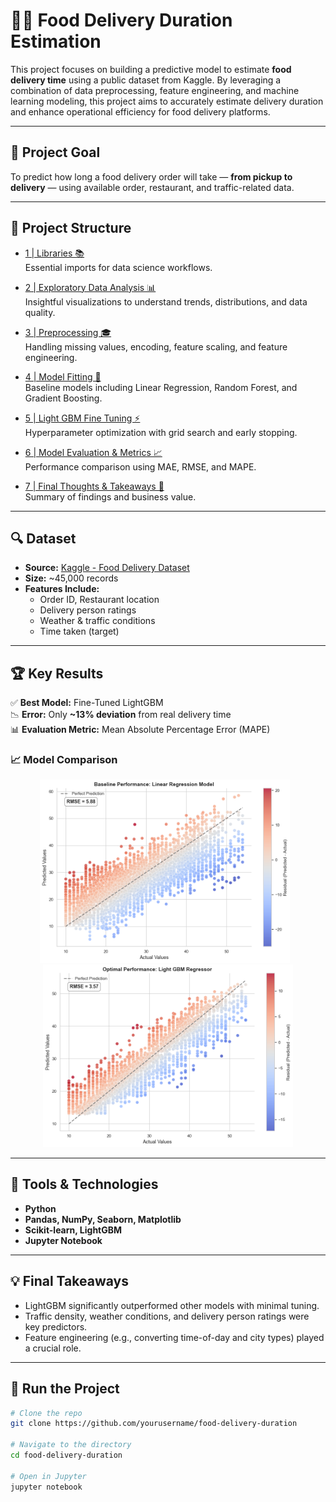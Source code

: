 # 🚴‍♂️ Food Delivery Duration Estimation

This project focuses on building a predictive model to estimate **food delivery time** using a public dataset from Kaggle. By leveraging a combination of data preprocessing, feature engineering, and machine learning modeling, this project aims to accurately estimate delivery duration and enhance operational efficiency for food delivery platforms.

---

## 🧠 Project Goal

To predict how long a food delivery order will take — **from pickup to delivery** — using available order, restaurant, and traffic-related data.

---

## 📁 Project Structure

- [1 | Libraries 📚](#lib)  
  Essential imports for data science workflows.
  
- [2 | Exploratory Data Analysis 📊](#data)  
  Insightful visualizations to understand trends, distributions, and data quality.

- [3 | Preprocessing 🎓](#preprocessing)  
  Handling missing values, encoding, feature scaling, and feature engineering.

- [4 | Model Fitting 🧠](#model)  
  Baseline models including Linear Regression, Random Forest, and Gradient Boosting.

- [5 | Light GBM Fine Tuning ⚡](#tune)  
  Hyperparameter optimization with grid search and early stopping.

- [6 | Model Evaluation & Metrics 📈](#metrics)  
  Performance comparison using MAE, RMSE, and MAPE.

- [7 | Final Thoughts & Takeaways 📝](#final-thoughts)  
  Summary of findings and business value.

---

## 🔍 Dataset

- **Source:** [Kaggle - Food Delivery Dataset](https://www.kaggle.com/)
- **Size:** ~45,000 records
- **Features Include:**
  - Order ID, Restaurant location
  - Delivery person ratings
  - Weather & traffic conditions
  - Time taken (target)

---

## 🏆 Key Results

✅ **Best Model:** Fine-Tuned LightGBM  
📉 **Error:** Only **~13% deviation** from real delivery time  
📊 **Evaluation Metric:** Mean Absolute Percentage Error (MAPE)

### 📈 Model Comparison

<p align="center">
  <img src="images/Linear_Regression.png" alt="Linear Regression Result" width="400" style="display: inline-block; margin-right: 10px;" />
  <img src="images/light_GBM.png" alt="LightGBM Result" width="400" style="display: inline-block;" />
</p>


---

## 🚀 Tools & Technologies

- **Python**
- **Pandas, NumPy, Seaborn, Matplotlib**
- **Scikit-learn, LightGBM**
- **Jupyter Notebook**

---

## 💡 Final Takeaways

- LightGBM significantly outperformed other models with minimal tuning.
- Traffic density, weather conditions, and delivery person ratings were key predictors.
- Feature engineering (e.g., converting time-of-day and city types) played a crucial role.

---

## 📂 Run the Project

```bash
# Clone the repo
git clone https://github.com/yourusername/food-delivery-duration

# Navigate to the directory
cd food-delivery-duration

# Open in Jupyter
jupyter notebook

